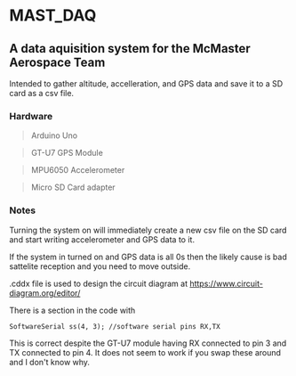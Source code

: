 # MAST_DAQ

## A data aquisition system for the McMaster Aerospace Team
Intended to gather altitude, accelleration, and GPS data and save it to a SD card as a csv file.

### Hardware
> Arduino Uno

> GT-U7  GPS Module

> MPU6050 Accelerometer

> Micro SD Card adapter

### Notes
Turning the system on will immediately create a new csv file on the SD card and start writing accelerometer and GPS data to it.

If the system in turned on and GPS data is all 0s then the likely cause is bad sattelite reception and you need to move outside.

.cddx file is used to design the circuit diagram at https://www.circuit-diagram.org/editor/

There is a section in the code with 
```
SoftwareSerial ss(4, 3); //software serial pins RX,TX
```
This is correct despite the GT-U7 module having RX connected to pin 3 and TX connected to pin 4. It does not seem to work if you swap these around and I don't know why.

